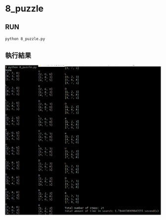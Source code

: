 # 8_puzzle

## RUN
```sh
python 8_puzzle.py
```
## 執行結果
![img](https://github.com/Hammel6714/8_puzzle/blob/main/%E5%9F%B7%E8%A1%8C%E7%B5%90%E6%9E%9C.png)
